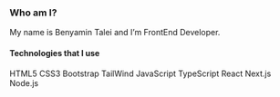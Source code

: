 ###  Who am I?
My name is Benyamin Talei and I’m FrontEnd Developer.

####  Technologies that I use
HTML5 CSS3 Bootstrap TailWind JavaScript TypeScript React Next.js Node.js
